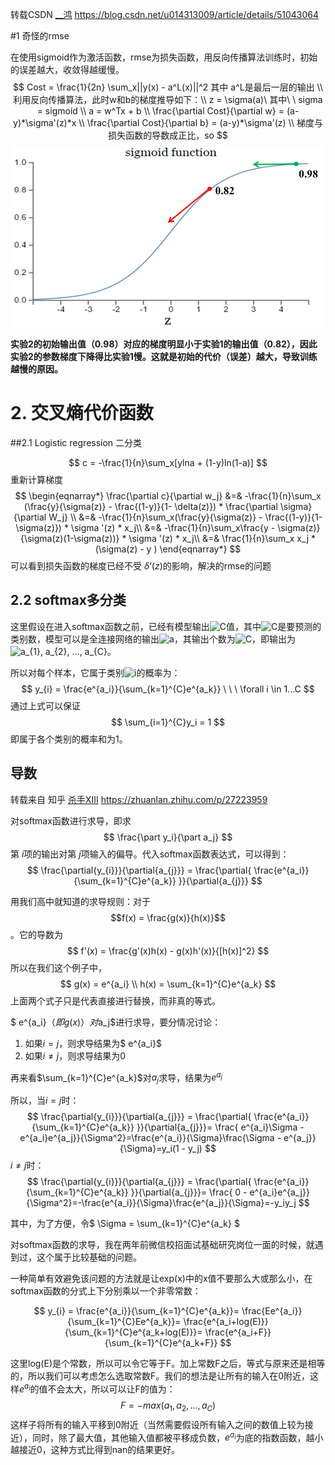 转载CSDN [__鸿](https://blog.csdn.net/u014313009)   https://blog.csdn.net/u014313009/article/details/51043064

#1 奇怪的rmse

在使用sigmoid作为激活函数，rmse为损失函数，用反向传播算法训练时，初始的误差越大，收敛得越缓慢。
$$
Cost = \frac{1}{2n} \sum_x||y(x) - a^L(x)||^2 其中 a^L是最后一层的输出 \\
利用反向传播算法，此时w和b的梯度推导如下：\\
z = \sigma(a)\ 其中\ \ sigma = sigmoid \\
a = w^Tx + b \\
\frac{\partial Cost}{\partial w} = (a-y)*\sigma'(z)*x \\
\frac{\partial Cost}{\partial b} = (a-y)*\sigma'(z) \\
梯度与损失函数的导数成正比，so
$$
![slow_rmse](img/slow_sigmoid_rmse3.png)

**实验2的初始输出值（0.98）对应的梯度明显小于实验1的输出值（0.82），因此实验2的参数梯度下降得比实验1慢。这就是初始的代价（误差）越大，导致训练越慢的原因。** 



# 2. 交叉熵代价函数

##2.1 Logistic regression 二分类 

$$ c = -\frac{1}{n}\sum_x[ylna + (1-y)ln(1-a)] $$
重新计算梯度 
$$
\begin{eqnarray*}
\frac{\partial c}{\partial w_j} &=&  -\frac{1}{n}\sum_x (\frac{y}{\sigma(z)} - \frac{(1-y)}{1- \delta(z)}) * \frac{\partial \sigma}{\partial W_j} \\
&=&  -\frac{1}{n}\sum_x(\frac{y}{\sigma(z)} - \frac{(1-y)}{1- \sigma(z)}) * \sigma '(z) * x_j\\
&=&  -\frac{1}{n}\sum_x\frac{y - \sigma(z)}{\sigma(z)(1-\sigma(z))} * \sigma '(z) * x_j\\
&=&  \frac{1}{n}\sum_x x_j * (\sigma(z) - y )
\end{eqnarray*}
$$
可以看到损失函数的梯度已经不受 $\delta’(z)$的影响，解决的rmse的问题

## 2.2 softmax多分类

这里假设在进入softmax函数之前，已经有模型输出![C](https://www.zhihu.com/equation?tex=C)值，其中![C](https://www.zhihu.com/equation?tex=C)是要预测的类别数，模型可以是全连接网络的输出![a](https://www.zhihu.com/equation?tex=a)，其输出个数为![C](https://www.zhihu.com/equation?tex=C)，即输出为![a_{1}, a_{2}, ..., a_{C}](https://www.zhihu.com/equation?tex=a_%7B1%7D%2C+a_%7B2%7D%2C+...%2C+a_%7BC%7D)。

所以对每个样本，它属于类别![i](https://www.zhihu.com/equation?tex=i)的概率为：
$$
y_{i} = \frac{e^{a_i}}{\sum_{k=1}^{C}e^{a_k}} \ \ \ \forall i \in 1...C
$$
通过上式可以保证
$$
\sum_{i=1}^{C}y_i = 1
$$
即属于各个类别的概率和为1。

## 导数

转载来自 知乎 [杀手XIII](https://www.zhihu.com/people/superhan)  https://zhuanlan.zhihu.com/p/27223959

对softmax函数进行求导，即求
$$
\frac{\part y_i}{\part a_j} 
$$
第 $i$项的输出对第 $j$项输入的偏导。代入softmax函数表达式，可以得到：
$$
\frac{\partial{y_{i}}}{\partial{a_{j}}} = \frac{\partial{ \frac{e^{a_i}}{\sum_{k=1}^{C}e^{a_k}} }}{\partial{a_{j}}}
$$

用我们高中就知道的求导规则：对于$$f(x) = \frac{g(x)}{h(x)}$$ 。它的导数为
$$
f'(x) = \frac{g'(x)h(x) - g(x)h'(x)}{[h(x)]^2}
$$
所以在我们这个例子中，
$$
g(x) = e^{a_i} \\ h(x) = \sum_{k=1}^{C}e^{a_k}
$$
上面两个式子只是代表直接进行替换，而非真的等式。

$ e^{a_i}$（即g(x)）对$a_j$进行求导，要分情况讨论：

1. 如果$i = j$，则求导结果为$ e^{a_i}$
2. 如果$i \ne j$，则求导结果为0

再来看$\sum_{k=1}^{C}e^{a_k}$对$a_j$求导，结果为$e^{a_j}$

所以，当$i = j$时：
$$
\frac{\partial{y_{i}}}{\partial{a_{j}}} = \frac{\partial{ \frac{e^{a_i}}{\sum_{k=1}^{C}e^{a_k}} }}{\partial{a_{j}}}= \frac{ e^{a_i}\Sigma - e^{a_i}e^{a_j}}{\Sigma^2}=\frac{e^{a_i}}{\Sigma}\frac{\Sigma - e^{a_j}}{\Sigma}=y_i(1 - y_j)
$$
$i \ne j$时：
$$
\frac{\partial{y_{i}}}{\partial{a_{j}}} = \frac{\partial{ \frac{e^{a_i}}{\sum_{k=1}^{C}e^{a_k}} }}{\partial{a_{j}}}= \frac{ 0 - e^{a_i}e^{a_j}}{\Sigma^2}=-\frac{e^{a_i}}{\Sigma}\frac{e^{a_j}}{\Sigma}=-y_iy_j
$$

其中，为了方便，令$ \Sigma = \sum_{k=1}^{C}e^{a_k} $

对softmax函数的求导，我在两年前微信校招面试基础研究岗位一面的时候，就遇到过，这个属于比较基础的问题。

一种简单有效避免该问题的方法就是让exp(x)中的x值不要那么大或那么小，在softmax函数的分式上下分别乘以一个非零常数：  

$$
y_{i} = \frac{e^{a_i}}{\sum_{k=1}^{C}e^{a_k}}= \frac{Ee^{a_i}}{\sum_{k=1}^{C}Ee^{a_k}}= \frac{e^{a_i+log(E)}}{\sum_{k=1}^{C}e^{a_k+log(E)}}= \frac{e^{a_i+F}}{\sum_{k=1}^{C}e^{a_k+F}}
$$

这里log(E)是个常数，所以可以令它等于F。加上常数F之后，等式与原来还是相等的，所以我们可以考虑怎么选取常数F。我们的想法是让所有的输入在0附近，这样$e^{a_i}$的值不会太大，所以可以让F的值为：
$$
F = -max(a_1, a_2, ..., a_C)
$$
这样子将所有的输入平移到0附近（当然需要假设所有输入之间的数值上较为接近），同时，除了最大值，其他输入值都被平移成负数，$e^{a_i}$为底的指数函数，越小越接近0，这种方式比得到nan的结果更好。 